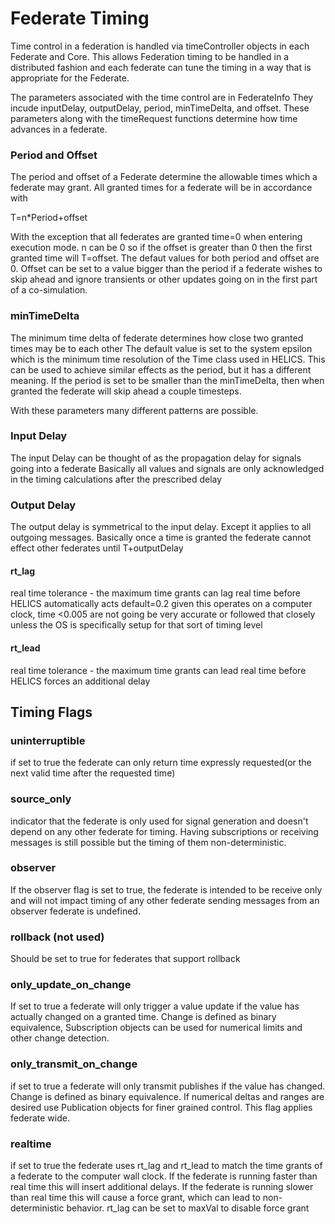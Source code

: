 # Federate Timing

Time control in a federation is handled via timeController objects in each
Federate and Core.  This allows Federation timing to be handled in a distributed
fashion and each federate can tune the timing in a way that is appropriate for the
Federate.

The parameters associated with the time control are in FederateInfo
They incude inputDelay, outputDelay, period, minTimeDelta, and offset.
These parameters along with the timeRequest functions determine how time advances
in a federate.

### Period and Offset
The period and offset of a Federate determine the allowable times which a federate
may grant.  All granted times for a federate will be in accordance with

T=n*Period+offset

With the exception that all federates are granted time=0 when entering execution mode.
n can be 0 so if the offset is greater than 0 then the first granted time will T=offset.
The defaut values for both period and offset are 0.  Offset can be set to a value bigger than the
period if a federate wishes to skip ahead and ignore transients or other updates going on in the first
part of a co-simulation.

### minTimeDelta
The minimum time delta of federate determines how close two granted times may be to each other
The default value is set to the system epsilon which is the minimum time resolution of the Time class
used in HELICS.  This can be used to achieve similar effects as the period, but it has a different meaning.
If the period is set to be smaller than the minTimeDelta, then when granted the federate will skip ahead a couple timesteps.

With these parameters many different patterns are possible.  

### Input Delay
The input Delay can be thought of as the propagation delay for signals going into a federate
Basically all values and signals are only acknowledged in the timing calculations after the prescribed delay

### Output Delay
The output delay is symmetrical to the input delay.  Except it applies to all outgoing messages.  Basically once a time is granted the federate cannot effect
other federates until T+outputDelay

#### rt_lag
real time tolerance - the maximum time grants can lag real time before HELICS automatically acts
default=0.2 given this operates on a computer clock, time <0.005 are not going be very accurate or followed that closely unless the OS is specifically setup for that sort of timing level
#### rt_lead
real time tolerance - the maximum time grants can lead real time before HELICS forces an additional delay

## Timing Flags

### uninterruptible
if set to true the federate can only return time expressly requested(or the next valid time after the requested time)

### source_only
indicator that the federate is only used for signal generation and doesn't depend on any other federate for timing.
Having subscriptions or receiving messages is still possible but the timing of them non-deterministic.

### observer
If the observer flag is set to true, the federate is intended to be receive only and will not impact timing of any other federate
sending messages from an observer federate is undefined.  

### rollback (not used)
Should be set to true for federates that support rollback

### only_update_on_change
If set to true a federate will only trigger a value update if the value has actually changed on a granted time.
Change is defined as binary equivalence,  Subscription objects can be used for numerical limits and other change detection.

### only_transmit_on_change
if set to true a federate will only transmit publishes if the value has changed.  Change is defined as binary equivalence.
If numerical deltas and ranges are desired use Publication objects for finer grained control.  This flag applies federate wide.

### realtime
if set to true the federate uses rt_lag and rt_lead to match the time grants of a federate to the computer wall clock.  If the federate is running faster than real time this will insert additional delays.  If the federate is running slower than real time this will cause a force grant, which can lead to non-deterministic behavior.  rt_lag can be set to maxVal to disable force grant
